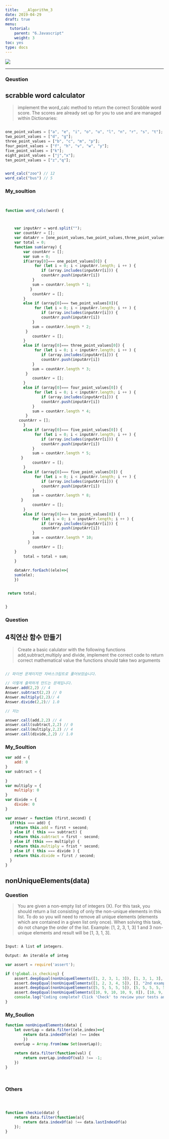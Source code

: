 ```yaml
---
title:  __Algorithm_3
date: 2019-04-29
draft: true
menu:
  tutorial:
    parent: "6.Javascript"
    weight: 3
toc: yes
type: docs
---
```



![](/tutorial/Javascript_Dictionary_files/javascriptt-light_870x220.png)


---------------------------------------------------------------------------



### Qeustion 

## scrabble word calculator

> implement the word_calc method to return the correct Scrabble word score. The scores are already set up for you to use and are managed within Dictionaries:

```js

one_point_values = ["a", "e", "i", "o", "u", "l", "n", "r", "s", "t"];
two_point_values = ["d", "g"];
three_point_values = ["b", "c", "m", "p"];
four_point_values = ["f", "h", "v", "w", "y"];
five_point_values = ["k"];
eight_point_values = ["j","x"];
ten_point_values = ["z","q"];


word_calc("zoo") // 12
word_calc("bus") // 5

```

### My_soultion



```js


function word_calc(word) {



	var inputArr = word.split("");
	var countArr = [];
	var dataArr = [one_point_values,two_point_values,three_point_values,four_point_values,five_point_values,eight_point_values,ten_point_values];
	var total = 0;
	function sum(array) {
		var countArr = [];
		var sum = 0;
		if(array[0]=== one_point_values[0]) {
			 for (let i = 0; i < inputArr.length; i ++ ) {	
			 	if (array.includes(inputArr[i])) {
		  		countArr.push(inputArr[i])
		  	} 
		  	sum = countArr.length * 1;
		   }
			countArr = [];
		} 
		else if (array[0]=== two_point_values[0]){
			 for (let i = 0; i < inputArr.length; i ++ ) {	
			 	if (array.includes(inputArr[i])) {
		  		countArr.push(inputArr[i])
		  	} 
		  	sum = countArr.length * 2;
	  	 }
			countArr = [];	
		}
		else if (array[0]=== three_point_values[0]) {
			 for (let i = 0; i < inputArr.length; i ++ ) {	
			 	if (array.includes(inputArr[i])) {
		  		countArr.push(inputArr[i])
		  	} 
		  	sum = countArr.length * 3;
	  	 }
			countArr = [];
		}
		else if (array[0]=== four_point_values[0]) {
			 for (let i = 0; i < inputArr.length; i ++ ) {	
			 	if (array.includes(inputArr[i])) {
		  		countArr.push(inputArr[i])
		  	} 
		  	sum = countArr.length * 4;
	  	 }
      countArr = [];
		}
		else if (array[0]=== five_point_values[0]) {
			 for (let i = 0; i < inputArr.length; i ++ ) {	
			 	if (array.includes(inputArr[i])) {
		  		countArr.push(inputArr[i])
		  	} 
		  	sum = countArr.length * 5;
       }
			countArr = [];
		}
		else if (array[0]=== five_point_values[0]) {
			 for (let i = 0; i < inputArr.length; i ++ ) {	
			 	if (array.includes(inputArr[i])) {
		  		countArr.push(inputArr[i])
		  	} 
		  	sum = countArr.length * 8;
       }
			countArr = [];
		} 
		else if (array[0]=== ten_point_values[0]) {
			for (let i = 0; i < inputArr.length; i ++ ) {	
			 	if (array.includes(inputArr[i])) {
		  		countArr.push(inputArr[i])
		  	} 
		  	sum = countArr.length * 10;
		  }
			countArr = [];
    }
		total = total + sum;
    }
    
    dataArr.forEach((ele)=>{
    sum(ele);
    })


 return total;


}


```




### Question

## 4칙연산 함수 만들기 

> Create a basic calulator with the following functions add,subtract,multiply and divide, implement the correct code to return correct mathematical value the functions should take two arguments

```js

// 파이썬 문제이지만 자바스크립트로 풀어보았습니다. 

// 이렇게 출력하게 만드는 문제입니다. 
Answer.add(2,2) // 4
Answer.subtract(2,2) // 0
Answer.multiply(2,2)// 4
Answer.divide(2,2)// 1.0

// 저는

answer.call(add,2,2) // 4
answer.call(subtract,2,2) // 0
answer.call(multiply,2,2) // 4
answer.call(divide,2,2) // 1.0

```

### My_Soultion


```js
var add = {
	add: 0
}
var subtract = {
	
}
var multiply = {
	multiply: 0
}
var divide = {
	divide: 0
}

var answer = function (first,second) {
  if(this === add) {
	return this.add = first + second; 
  } else if ( this === subtract) {
	return this.subtract = first - second;
  } else if (this === multiply) {
  	return this.multiply = frist * second;
  } else if ( this === divide ) {
	return this.divide = first / second;
  }
}


```




## nonUniqueElements(data)

### Question

> You are given a non-empty list of integers (X). For this task, you should return a list consisting of only the non-unique elements in this list. To do so you will need to remove all unique elements (elements which are contained in a given list only once). When solving this task, do not change the order of the list. Example: [1, 2, 3, 1, 3] 1 and 3 non-unique elements and result will be [1, 3, 1, 3].

```js

Input: A list of integers.

Output: An iterable of integ

var assert = require('assert');

if (!global.is_checking) {
    assert.deepEqual(nonUniqueElements([1, 2, 3, 1, 3]), [1, 3, 1, 3], "1st example");
    assert.deepEqual(nonUniqueElements([1, 2, 3, 4, 5]), [], "2nd example");
    assert.deepEqual(nonUniqueElements([5, 5, 5, 5, 5]), [5, 5, 5, 5, 5], "3rd example");
    assert.deepEqual(nonUniqueElements([10, 9, 10, 10, 9, 8]), [10, 9, 10, 10, 9], "4th example");
    console.log("Coding complete? Click 'Check' to review your tests and earn cool rewards!");
}

```



### My_Soulion

```js
function nonUniqueElements(data) {
    let overLap = data.filter((ele,index)=>{
        return data.indexOf(ele) !== index
        })
    overLap = Array.from(new Set(overLap));
    
    return data.filter(function(val) {
        return overLap.indexOf(val) !== -1;
    })
}




```


### Others

```js



function checkio(data) {
    return data.filter(function(a){
        return data.indexOf(a) !== data.lastIndexOf(a)    
    });
}
```